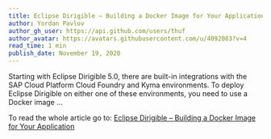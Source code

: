 ```yaml
---
title: Eclipse Dirigible – Building a Docker Image for Your Application
author: Yordan Pavlov
author_gh_user: https://api.github.com/users/thuf
author_avatar: https://avatars.githubusercontent.com/u/4092083?v=4
read_time: 1 min
publish_date: November 19, 2020
---
```


Starting with Eclipse Dirigible 5.0, there are built-in integrations with the SAP Cloud Platform Cloud Foundry and Kyma environments. To deploy Eclipse Dirigible on either one of these environments, you need to use a Docker image ...


To read the whole article go to: [Eclipse Dirigible – Building a Docker Image for Your Application](https://blogs.sap.com/2020/11/19/eclipse-dirigible-building-application-docker-image/)
